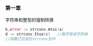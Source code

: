 ### 第一章

字符串和整型的强制转换

```go
b,error := strconv.Atoi(a)
d := strconv.Itoa(c)   //数字变成字符串
//函数已包括在strconv包中
```


